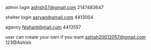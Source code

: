admin login
ashish57@gmail.com
2147483647

shelter login
aaryan@gmail.com
4413004

agency
Nishant@mail.com
4413557

user can create your own if you want
ashish20012057@gmail.com
123@Ashish
